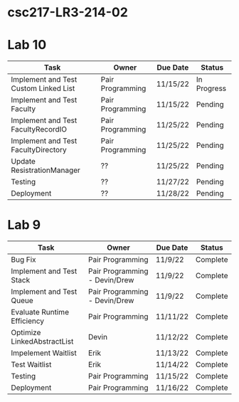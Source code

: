 # csc217-LR3-214-02

# Lab 10

| Task | Owner | Due Date | Status |
| - | - | - | - |
| Implement and Test Custom Linked List | Pair Programming | 11/15/22 | In Progress |
| Implement and Test Faculty | Pair Programming | 11/15/22 | Pending | 
| Implement and Test FacultyRecordIO | Pair Programming | 11/25/22 | Pending | 
| Implement and Test FacultyDirectory | Pair Programming | 11/25/22 | Pending | 
| Update ResistrationManager | ?? | 11/25/22 | Pending |
| Testing | ??| 11/27/22 | Pending |
| Deployment | ?? | 11/28/22 | Pending | 

# Lab 9

| Task | Owner | Due Date | Status |
| - | - | - | - |
| Bug Fix | Pair Programming | 11/9/22 | Complete |
| Implement and Test Stack | Pair Programming - Devin/Drew | 11/9/22 | Complete |
| Implement and Test Queue | Pair Programming - Devin/Drew | 11/9/22 | Complete | 
| Evaluate Runtime Efficiency | Pair Programming | 11/11/22 | Complete | 
| Optimize LinkedAbstractList | Devin | 11/12/22 | Complete | 
| Impelement Waitlist | Erik | 11/13/22 | Complete |
| Test Waitlist | Erik | 11/14/22 | Complete |
| Testing | Pair Programming | 11/15/22 | Complete |
| Deployment | Pair Programming | 11/16/22 | Complete | 

